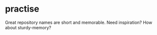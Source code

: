 # practise
Great repository names are short and memorable. Need inspiration? How about sturdy-memory?
